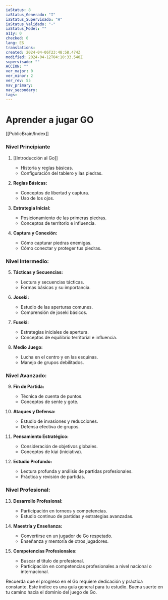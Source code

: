 ```yaml
---
iaStatus: 8
iaStatus_Generado: "I"
iaStatus_Supervisado: "H"
iaStatus_Validado: "-"
iaStatus_Model: ""
a11y: 0
checked: 0
lang: ES
translations: 
created: 2024-04-06T23:48:58.474Z
modified: 2024-04-12T04:10:33.540Z
supervisado: ""
ACCION: ""
ver_major: 0
ver_minor: 2
ver_rev: 55
nav_primary: 
nav_secondary: 
tags:
---
```

# Aprender a jugar GO

[[PublicBrain/Index]]

### Nivel Principiante

1. [[Introducción al Go]]
   - Historia y reglas básicas.
   - Configuración del tablero y las piedras.

2. **Reglas Básicas:**
   - Conceptos de libertad y captura.
   - Uso de los ojos.

3. **Estrategia Inicial:**
   - Posicionamiento de las primeras piedras.
   - Conceptos de territorio e influencia.

4. **Captura y Conexión:**
   - Cómo capturar piedras enemigas.
   - Cómo conectar y proteger tus piedras.

### Nivel Intermedio:
5. **Tácticas y Secuencias:**
   - Lectura y secuencias tácticas.
   - Formas básicas y su importancia.

6. **Joseki:**
   - Estudio de las aperturas comunes.
   - Comprensión de joseki básicos.

7. **Fuseki:**
   - Estrategias iniciales de apertura.
   - Conceptos de equilibrio territorial e influencia.

8. **Medio Juego:**
   - Lucha en el centro y en las esquinas.
   - Manejo de grupos debilitados.

### Nivel Avanzado:
9. **Fin de Partida:**
   - Técnica de cuenta de puntos.
   - Conceptos de sente y gote.

10. **Ataques y Defensa:**
    - Estudio de invasiones y reducciones.
    - Defensa efectiva de grupos.

11. **Pensamiento Estratégico:**
    - Consideración de objetivos globales.
    - Conceptos de kiai (iniciativa).

12. **Estudio Profundo:**
    - Lectura profunda y análisis de partidas profesionales.
    - Práctica y revisión de partidas.

### Nivel Profesional:
13. **Desarrollo Profesional:**
    - Participación en torneos y competencias.
    - Estudio continuo de partidas y estrategias avanzadas.

14. **Maestría y Enseñanza:**
    - Convertirse en un jugador de Go respetado.
    - Enseñanza y mentoría de otros jugadores.

15. **Competencias Profesionales:**
    - Buscar el título de profesional.
    - Participación en competencias profesionales a nivel nacional o internacional.

Recuerda que el progreso en el Go requiere dedicación y práctica constante. Este índice es una guía general para tu estudio. Buena suerte en tu camino hacia el dominio del juego de Go.
